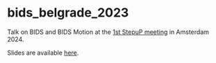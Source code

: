 # bids_belgrade_2023
 Talk on BIDS and BIDS Motion at the [1st StepuP meeting](https://juliuswelzel.github.io/stepup_amsterdam_meeting/) in Amsterdam 2024.

Slides are available [here](https://juliuswelzel.github.io/bids_amsterdam_2024/#/title-slide).